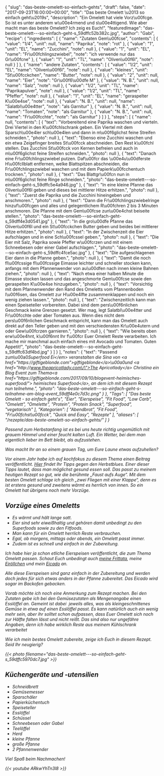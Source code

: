 {
    "slug": "das-beste-omelett-so-einfach-gehts",
    "draft": false,
    "date": "2017-09-23T16:00:00+00:00",
    "title": "Das beste Omelett \u2013 so einfach geht\u2019s",
    "description": "Ein Omelett hat viele Vorz\u00fcge. So ist es unter anderem w\u00e4rmend und s\u00e4ttigend. Wie aber macht man das beste Omelett? Ich zeig es Euch!",
    "featuredImage": "das-beste-omelett---so-einfach-geht-s_59dffc52b382c.jpg",
    "author": "Gabi",
    "recipe": {
        "ingredients": [
            {
                "name": "Zutaten Gem\u00fcse",
                "contents": [
                    {
                        "value": "1\/4",
                        "unit": null,
                        "name": "Paprika",
                        "note": "rot"
                    },
                    {
                        "value": "1",
                        "unit": "EL",
                        "name": "Zucchini",
                        "note": null
                    },
                    {
                        "value": "1",
                        "unit": "EL",
                        "name": "Fr\u00fchlingszwiebel",
                        "note": "ich verwende nur das Gr\u00fcne"
                    },
                    {
                        "value": "1",
                        "unit": "TL",
                        "name": "Oliven\u00f6l",
                        "note": null
                    }
                ]
            },
            {
                "name": "andere Zutaten",
                "contents": [
                    {
                        "value": "1\/2",
                        "unit": "EL",
                        "name": "Oliven\u00f6l",
                        "note": null
                    },
                    {
                        "value": "kleines",
                        "unit": "St\u00fcckchen",
                        "name": "Butter",
                        "note": null
                    },
                    {
                        "value": "2",
                        "unit": null,
                        "name": "Eier",
                        "note": "Gr\u00f6\u00dfe M"
                    },
                    {
                        "value": "N. B.",
                        "unit": null,
                        "name": "Salz",
                        "note": null
                    },
                    {
                        "value": "1\/2",
                        "unit": "TL",
                        "name": "Paprikapulver",
                        "note": null
                    },
                    {
                        "value": "1\/2",
                        "unit": "TL",
                        "name": "Pfeffer",
                        "note": null
                    },
                    {
                        "value": "1",
                        "unit": "EL",
                        "name": "geraspelter K\u00e4se",
                        "note": null
                    },
                    {
                        "value": "N. B.",
                        "unit": null,
                        "name": "Salatbl\u00e4tter",
                        "note": "als Garnitur"
                    },
                    {
                        "value": "N. B.",
                        "unit": null,
                        "name": "Tomaten",
                        "note": "als Garnitur"
                    },
                    {
                        "value": "N. B.",
                        "unit": null,
                        "name": "Fr\u00fcchte",
                        "note": "als Garnitur"
                    }
                ]
            }
        ],
        "steps": [
            {
                "name": null,
                "contents": [
                    {
                        "text": "Vorbereitend eine Paprika waschen und vierteln. Drei Viertel in den K\u00fchlschrank geben. Ein Viertel mit dem Sparsch\u00e4ler sch\u00e4len und dann in m\u00f6glichst feine Streifen schneiden.",
                        "photo": null
                    },
                    {
                        "text": "Ebenso eine Zucchini waschen und ein etwa Zeigefinger breites St\u00fcck abschneiden. Den Rest k\u00fchl stellen. Das Zucchini St\u00fcck von Kernen befreien und auch in m\u00f6glichst feine Streifen schneiden.",
                        "photo": null
                    },
                    {
                        "text": "Danach eine Fr\u00fchlingszwiebel putzen. Daf\u00fcr das \u00e4u\u00dferste H\u00fcllblatt entfernen, welke Blattspitzen abschneiden, die Fr\u00fchlingszwiebel waschen und mit dem Papierk\u00fcchentuch trocknen.",
                        "photo": null
                    },
                    {
                        "text": "Das Blattgr\u00fcn nun in m\u00f6glichst feine Ringe schneiden.",
                        "photo": "das-beste-omelett---so-einfach-geht-s_59dffc5e4a946.jpg"
                    },
                    {
                        "text": "In eine kleine Pfanne das Oliven\u00f6l geben und dieses bei mittlerer Hitze erhitzen.",
                        "photo": null
                    },
                    {
                        "text": "Zuerst die Paprika und die Zucchini hineingeben und anschmoren.",
                        "photo": null
                    },
                    {
                        "text": "Dann die Fr\u00fchlingszwiebelringe hinzuf\u00fcgen und alles und gelegentlichem R\u00fchren 2 bis 3 Minuten anschmoren. Die Pfanne mit dem Gem\u00fcse zun\u00e4chst beiseite stellen.",
                        "photo": "das-beste-omelett---so-einfach-geht-s_59dff4e3d0541.jpg"
                    },
                    {
                        "text": "In die gro\u00dfe Pfanne das Oliven\u00f6l und ein St\u00fcckchen Butter geben und beides bei mittlerer Hitze erhitzen.",
                        "photo": null
                    },
                    {
                        "text": "In der Zwischenzeit die Eier aufschlagen und in eine Sch\u00fcssel geben.",
                        "photo": null
                    },
                    {
                        "text": "Die Eier mit Salz, Paprika sowie Pfeffer w\u00fcrzen und mit einem Schneebesen oder einer Gabel aufschlagen.",
                        "photo": "das-beste-omelett---so-einfach-geht-s_59dffc4fce5ac.jpg"
                    },
                    {
                        "text": "Die aufgeschlagenen Eier dann in die Pfanne geben.",
                        "photo": null
                    },
                    {
                        "text": "Damit die noch fl\u00fcssige fl\u00fcssige Eimasse leichter und schneller stocken kann, anfangs mit dem Pfannenwender von au\u00dfen nach innen kleine Bahnen ziehen.",
                        "photo": null
                    },
                    {
                        "text": "Nach etwa einer halben Minute die Eimasse stocken lassen und das angeschmorte Gem\u00fcse sowie den geraspelten K\u00e4se hinzugeben.",
                        "photo": null
                    },
                    {
                        "text": "Vorsichtig mit dem Pfannenwender den Rand des Omeletts vom Pfannenboden l\u00f6sen, das Omelett zur H\u00e4lfte zusammenklappen und noch ein wenig ziehen lassen.",
                        "photo": null
                    },
                    {
                        "text": "Zwischenzeitlich kann man einen Speiseteller vorbereiten. Dabei sind dem pers\u00f6nlichen Geschmack keine Grenzen gesetzt. Wer mag, legt Salatbl\u00e4tter und Fr\u00fcchte oder aber Tomaten aus. Wenn dies nicht dem pers\u00f6nlichen Geschmack entspricht, kann man das Omelett auch direkt auf den Teller geben und mit den verschiedensten Kr\u00e4utern und oder Gew\u00fcrzen garnieren.",
                        "photo": null
                    },
                    {
                        "text": "Wie bereits oben erw\u00e4hnt, k\u00f6nnt Ihr f\u00fcr Euer Omelett Reste verarbeiten. Ich mache mir manchmal auch einfach eines mit Avocado und Tomaten. Guten Appetit!",
                        "photo": "das-beste-omelett---so-einfach-geht-s_59dffc63df4bd.jpg"
                    }
                ]
            }
        ],
        "notes": {
            "text": "Passend zum\u00a0<em>Superfood Ei<\/em> veranstalten die Sina von <a href=\"https:\/\/giftigeblonde.com\">giftigeblonde<\/a>\u00a0und <a href=\"http:\/\/www.theapricotlady.com\/\">The Apricotlady<\/a> Christina ein Blog Event zum Thema<a href=\"https:\/\/giftigeblonde.com\/2017\/09\/10\/blogevent-heimisches-superfood\/\"> heimisches Superfood<\/a>, an dem ich mit diesem Rezept nun teilnehme.",
            "photo": "das-beste-omelett---so-einfach-geht-s-teilnahme-am-blog-event_59dff4e0c7d3c.png"
        }
    },
    "Tags": [
        "Das beste Omelett - so einfach geht's",
        "Eier",
        "Eierspeise",
        "Fit Food",
        "Low Carb",
        "Omelett",
        "Omelette",
        "Protein",
        "Protein Snack",
        "Superfood",
        "vegetarisch"
    ],
    "Kategorien": [
        "Abendbrot",
        "Fit Food",
        "Fr\u00fchst\u00fcck",
        "Quick and Easy",
        "Rezepte"
    ],
    "aliases": [
        "\/rezepte\/das-beste-omelett-so-einfach-gehts\/"
    ]
}

Passend zum Herbstanfang ist es bei uns heute richtig ungemütlich mit grauem Himmel und einer feucht kalten Luft. Ein Wetter, bei dem man eigentlich lieber im Bett bleibt, als aufzustehen.

Was macht Ihr an so einem grauen Tag, um Eure Laune etwas aufzuhellen?

Vor einem Jahr habe ich auf kochfokus zu diesem Thema einen Beitrag veröffentlicht. [Hier][1] findet Ihr Tipps gegen den Herbstblues. Einer dieser Tipps lautet, dass man möglichst gesund essen soll. Das passt zu meinem heutigen Rezept so gut, wie die berühmte &#8222;Faust aufs Auge&#8220;. Mit dem besten Omelett schlage ich gleich &#8222;zwei Fliegen mit einer Klappe&#8220;, denn es ist erstens gesund und zweitens wärmt es herrlich von innen. So ein Omelett hat übrigens noch mehr Vorzüge.

## Vorzüge eines Omeletts

 * Es wärmt und hält lange satt.
 * Eier sind sehr eiweißhaltig und gehören damit unbedingt zu den Superfoods sowie zu den Fitfoods.
 * Man kann für ein Omelett herrlich Reste verbrauchen.
 * Egal, ob morgens, mittags oder abends, ein Omelett passt immer.
 * Zudem ist es schnell und einfach in der Zubereitung.

Ich habe hier ja schon etliche Eierspeisen veröffentlicht, die zum Thema Omelett passen. Schaut Euch unbedingt auch [meine Frittata][2], meine [Eiröllchen][3] und mein [Eicado][4] an.

Alle diese Eierspeisen sind ganz einfach in der Zubereitung und werden doch jedes für sich etwas anders in der Pfanne zubereitet. Das Eicado wird sogar im Backofen gebacken.

Vorab möchte ich noch eine Anmerkung zum Rezept machen. Bei den Zutaten gebe ich bei den Gemüsezutaten als Mengenangabe einen _Esslöffel_ an. Gemeint ist dabei  jeweils alles, was als kleingeschnittenes Gemüse in etwa auf einen Esslöffel passt. Es kann natürlich auch ein wenig mehr sein, aber ihr solltet schon aufpassen, dass Euer Omelett sich noch zur Hälfte falten lässt und nicht reißt. Das sind also nur ungefähre Angaben, denn ich habe wirklich Reste aus meinem Kühlschrank verarbeitet

Wie ich mein bestes Omelett zubereite, zeige ich Euch in diesem Rezept. Seid Ihr neugierig?

{{< photo filename="das-beste-omelett---so-einfach-geht-s_59dffc5970dc7.jpg" >}}

## Küchengeräte und -utensilien

 * Schneidbrett
 * Gemüsemesser
 * Sparschäler
 * Papierküchentuch
 * Speiseteller
 * Esslöffel
 * Schüssel
 * Schneebesen oder Gabel
 * Teelöffel
 * Herd
 * kleine Pfanne
 * große Pfanne
 * 2 Pfannenwender

Viel Spaß beim Nachmachen!

{{< youtube ARkwYhTn3l8 >}}

 [1]: https://kochfokus.de/wissenswert/mit-diesen-tipps-hat-der-herbstblues-keine-chance/
 [2]: https://kochfokus.de/rezepte/gabis-frittata-mit-zucchini-und-tomaten/
 [3]: https://kochfokus.de/rezepte/eiroellchen-mit-geraspelter-zucchini-und-moehre/
 [4]: https://kochfokus.de/rezepte/eicado/